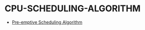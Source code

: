 # CPU-SCHEDULING-ALGORITHM

* [Pre-emptive Scheduling Algorithm](Algorithm/Pre-emptive-Scheduling/pre-emptive-scheduling.c)
